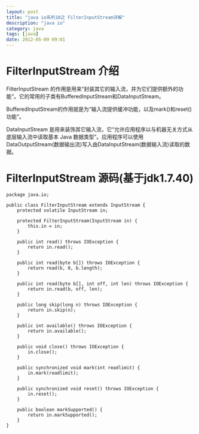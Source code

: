 ```yaml
---
layout: post
title: "java io系列10之 FilterInputStream详解"
description: "java io"
category: java
tags: [java]
date: 2012-05-09 09:01
---
```

 
<a name="anchor1"></a>
# FilterInputStream 介绍

FilterInputStream 的作用是用来“封装其它的输入流，并为它们提供额外的功能”。它的常用的子类有BufferedInputStream和DataInputStream。

BufferedInputStream的作用就是为“输入流提供缓冲功能，以及mark()和reset()功能”。

DataInputStream 是用来装饰其它输入流，它“允许应用程序以与机器无关方式从底层输入流中读取基本 Java 数据类型”。应用程序可以使用DataOutputStream(数据输出流)写入由DataInputStream(数据输入流)读取的数据。


<a name="anchor2"></a>
# FilterInputStream 源码(基于jdk1.7.40)

    package java.io;

    public class FilterInputStream extends InputStream {
        protected volatile InputStream in;

        protected FilterInputStream(InputStream in) {
            this.in = in;
        }

        public int read() throws IOException {
            return in.read();
        }

        public int read(byte b[]) throws IOException {
            return read(b, 0, b.length);
        }

        public int read(byte b[], int off, int len) throws IOException {
            return in.read(b, off, len);
        }

        public long skip(long n) throws IOException {
            return in.skip(n);
        }

        public int available() throws IOException {
            return in.available();
        }

        public void close() throws IOException {
            in.close();
        }

        public synchronized void mark(int readlimit) {
            in.mark(readlimit);
        }

        public synchronized void reset() throws IOException {
            in.reset();
        }

        public boolean markSupported() {
            return in.markSupported();
        }
    }

     
